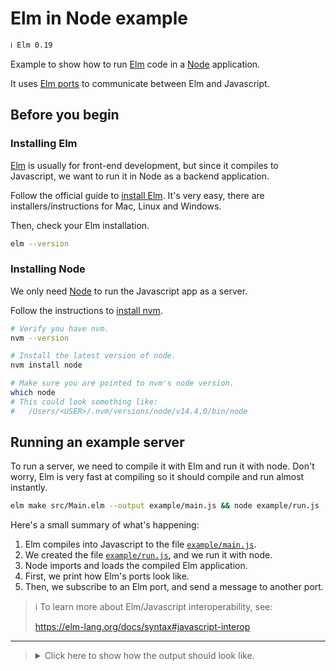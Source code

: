 # Elm in Node example

```txt
ℹ️ Elm 0.19
```

Example to show how to run
[Elm](https://elm-lang.org/)
code in a
[Node](https://nodejs.org/en/)
application.

It uses
[Elm ports](https://guide.elm-lang.org/interop/ports.html)
to communicate between Elm and Javascript.

## Before you begin

### Installing Elm

[Elm](https://elm-lang.org/)
is usually for front-end development,
but since it compiles to Javascript,
we want to run it in Node as a backend application.

Follow the official guide to
[install Elm](https://guide.elm-lang.org/install/elm.html).
It's very easy, there are installers/instructions for Mac, Linux and Windows.

Then, check your Elm installation.

```sh
elm --version
```

### Installing Node

We only need
[Node](https://nodejs.org/en/)
to run the Javascript app as a server.

Follow the instructions to
[install nvm](https://github.com/nvm-sh/nvm#installing-and-updating).

```sh
# Verify you have nvm.
nvm --version

# Install the latest version of node.
nvm install node

# Make sure you are pointed to nvm's node version.
which node
# This could look something like:
#   /Users/<USER>/.nvm/versions/node/v14.4.0/bin/node
```

## Running an example server

To run a server, we need to compile it with Elm and run it with node.
Don't worry, Elm is very fast at compiling so it should compile and run almost instantly.

```sh
elm make src/Main.elm --output example/main.js && node example/run.js
```

Here's a small summary of what's happening:

1. Elm compiles into Javascript to the file [`example/main.js`](example/main.js).
1. We created the file [`example/run.js`](example/run.js), and we run it with node.
1. Node imports and loads the compiled Elm application.
1. First, we print how Elm's ports look like.
1. Then, we subscribe to an Elm port, and send a message to another port.

> ℹ️ To learn more about Elm/Javascript interoperability, see:
>
> https://elm-lang.org/docs/syntax#javascript-interop

---

> <details>
> <summary>Click here to show how the output should look like.</summary>
> 
> ```txt
> >> elm make src/Main.elm --output example/main.js && node example/run.js
>
> Success!
>
>     Main ───> example/main.js
>
> Compiled in DEV mode. Follow the advice at https://elm-lang.org/0.19.1/optimize for better performance and smaller assets.
> {
>   fromJavascript: { send: [Function: send] },
>   toJavascript: {
>     subscribe: [Function: subscribe],
>     unsubscribe: [Function: unsubscribe]
>   }
> }
> App started
> From Elm: Tick 1591817413060; Model init
> From Elm: Tick 1591817414065; Model init
> From Elm: I received a message, changing the model to: Hello from Node!
> From Elm: Tick 1591817415068; Model Hello from Node!
> From Elm: Tick 1591817416069; Model Hello from Node!
> Done
> ```
>
> </details>
